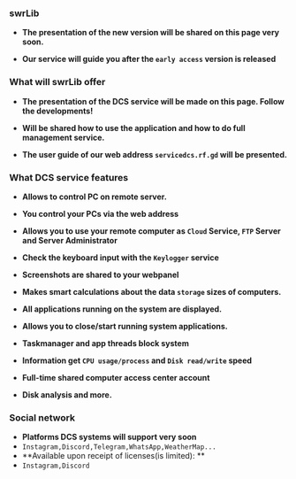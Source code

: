 
### swrLib

 * **The presentation of the new version will be shared on this page very soon.**
 
 * **Our service will guide you after the `early access` version is released**
 
### What will swrLib offer 
 
 * **The presentation of the DCS service will be made on this page. Follow the developments!**
 
 * **Will be shared how to use the application and how to do full management service.**
 
 * **The user guide of our web address `servicedcs.rf.gd` will be presented.**

### What DCS service features 
 
 * **Allows to control PC on remote server.**
 
 * **You control your PCs via the web address**
 
 * **Allows you to use your remote computer as `Cloud` Service, `FTP` Server and Server Administrator**
 
 * **Check the keyboard input with the `Keylogger` service**  
 
 * **Screenshots are shared to your webpanel**
 
 * **Makes smart calculations about the data `storage` sizes of computers.**
 
 * **All applications running on the system are displayed.**
 
 * **Allows you to close/start running system applications.**  
 
 * **Taskmanager and app threads block system**
 
 * **Information get `CPU usage/process`  and `Disk read/write` speed** 

 * **Full-time shared computer access center account**
 
 * **Disk analysis and more.**

### Social network

 * **Platforms DCS systems will support very soon**
 * `Instagram,Discord,Telegram,WhatsApp,WeatherMap...`
 * **Available upon receipt of licenses(is limited): **
 * `Instagram,Discord`
